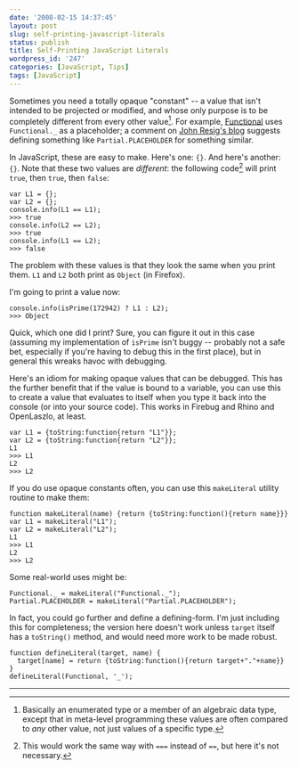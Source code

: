 ```yaml
---
date: '2008-02-15 14:37:45'
layout: post
slug: self-printing-javascript-literals
status: publish
title: Self-Printing JavaScript Literals
wordpress_id: '247'
categories: [JavaScript, Tips]
tags: [JavaScript]
---
```


Sometimes you need a totally opaque "constant" -- a value that isn't intended to be projected or modified, and whose only purpose is to be completely different from every other value[^1].  For example, [Functional](/sources/javascript/functional/) uses `Functional._` as a placeholder; a comment on [John Resig's blog](http://ejohn.org/blog/partial-functions-in-javascript/) suggests defining something like `Partial.PLACEHOLDER` for something similar.

<!-- more -->

In JavaScript, these are easy to make.  Here's one: `{}`.  And here's another: `{}`.  Note that these two values are _different_: the following code[^2] will print `true`, then `true`, then `false`:

    var L1 = {};
    var L2 = {};
    console.info(L1 == L1);
    >>> true
    console.info(L2 == L2);
    >>> true
    console.info(L1 == L2);
    >>> false

The problem with these values is that they look the same when you print them.  `L1` and `L2` both print as `Object` (in Firefox).

I'm going to print a value now:

    console.info(isPrime(172942) ? L1 : L2);
    >>> Object

Quick, which one did I print?  Sure, you can figure it out in this case (assuming my implementation of `isPrime` isn't buggy -- probably not a safe bet, especially if you're having to debug this in the first place), but in general this wreaks havoc with debugging.

Here's an idiom for making opaque values that can be debugged.  This has the further benefit that if the value is bound to a variable, you can use this to create a value that evaluates to itself when you type it back into the console (or into your source code). This works in Firebug and Rhino and OpenLaszlo, at least.

    var L1 = {toString:function{return "L1"}};
    var L2 = {toString:function{return "L2"}};
    L1
    >>> L1
    L2
    >>> L2

If you do use opaque constants often, you can use this `makeLiteral` utility routine to make them:

    function makeLiteral(name) {return {toString:function(){return name}}}
    var L1 = makeLiteral("L1");
    var L2 = makeLiteral("L2");
    L1
    >>> L1
    L2
    >>> L2

Some real-world uses might be:

    Functional._ = makeLiteral("Functional._");
    Partial.PLACEHOLDER = makeLiteral("Partial.PLACEHOLDER");

In fact, you could go further and define a defining-form.  I'm just including this for completeness; the version here doesn't work unless `target` itself has a `toString()` method, and would need more work to be made robust.

    function defineLiteral(target, name) {
      target[name] = return {toString:function(){return target+"."+name}}
    }
    defineLiteral(Functional, '_');

---

[^1]: Basically an enumerated type or a member of an algebraic data type, except that in meta-level programming these values are often compared to _any_ other value, not just values of a specific type.

[^2]: This would work the same way with `===` instead of `==`, but here it's not necessary.

